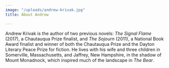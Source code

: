 ```yaml
---
image: "/uploads/andrew-krivak.jpg"
title: About Andrew

---
```

Andrew Krivak is the author of two previous novels: _The Signal Flame_ (2017), a Chautauqua Prize finalist, and _The Sojourn_ (2011), a National Book Award finalist and winner of both the Chautauqua Prize and the Dayton Literary Peace Prize for fiction. He lives with his wife and three children in Somerville, Massachusetts, and Jaffrey, New Hampshire, in the shadow of Mount Monadnock, which inspired much of the landscape in _The Bear_.